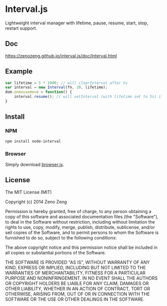 # Interval.js

Lightweight interval manager with lifetime, pause, resume, start, stop, restart support.

## Doc

https://zenozeng.github.io/interval.js/doc/Interval.html

## Example

```javascript
var lifetime = 5 * 1000; // will clearInterval after 5s
var interval = new Interval(fn, 20, lifetime);
dom.onmousemove = function() {
    interval.resume(); // will setInterval (with lifetime set to 5s) if interval not exists
}
```

## Install

### NPM

```
npm install node-interval
```

### Browser

Simply download [browser.js](https://raw.githubusercontent.com/zenozeng/interval.js/master/browser.js).

## License

The MIT License (MIT)

Copyright (c) 2014 Zeno Zeng

Permission is hereby granted, free of charge, to any person obtaining a copy
of this software and associated documentation files (the "Software"), to deal
in the Software without restriction, including without limitation the rights
to use, copy, modify, merge, publish, distribute, sublicense, and/or sell
copies of the Software, and to permit persons to whom the Software is
furnished to do so, subject to the following conditions:

The above copyright notice and this permission notice shall be included in all
copies or substantial portions of the Software.

THE SOFTWARE IS PROVIDED "AS IS", WITHOUT WARRANTY OF ANY KIND, EXPRESS OR
IMPLIED, INCLUDING BUT NOT LIMITED TO THE WARRANTIES OF MERCHANTABILITY,
FITNESS FOR A PARTICULAR PURPOSE AND NONINFRINGEMENT. IN NO EVENT SHALL THE
AUTHORS OR COPYRIGHT HOLDERS BE LIABLE FOR ANY CLAIM, DAMAGES OR OTHER
LIABILITY, WHETHER IN AN ACTION OF CONTRACT, TORT OR OTHERWISE, ARISING FROM,
OUT OF OR IN CONNECTION WITH THE SOFTWARE OR THE USE OR OTHER DEALINGS IN THE
SOFTWARE.
